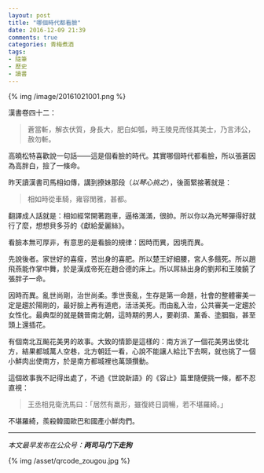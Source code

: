 ```yaml
---
layout: post
title: "哪個時代都看臉"
date: 2016-12-09 21:39
comments: true
categories: 青梅煮酒
tags:
- 隨筆
- 歷史
- 讀書
---
```


{% img /image/20161021001.png %}

漢書卷四十二：

> 蒼當斬，解衣伏質，身長大，肥白如瓠，時王陵見而怪其美士，乃言沛公，赦勿斬。  

高曉松特喜歡說一句話——這是個看臉的時代。其實哪個時代都看臉，所以張蒼因為高胖白，撿了一條命。

昨天讀漢書司馬相如傳，講到撩妹那段（_以琴心挑之_），後面緊接著就是：

> 相如時從車騎，雍容閒雅，甚都。  

翻譯成人話就是：相如經常開著跑車，逼格滿滿，很帥。所以你以為光琴彈得好就行了麼，想想貝多芬的《獻給愛麗絲》。

看臉本無可厚非，有意思的是看臉的規律：因時而異，因境而異。

先說後者。家世好的喜瘦，苦出身的喜肥。所以楚王好細腰，宮人多餓死。所以趙飛燕能作掌中舞，於是漢成帝死在趙合德的床上。所以屌絲出身的劉邦和王陵饒了張胖子一命。

因時而異。亂世尚剛，治世尚柔。季世喪亂，生存是第一命題，社會的整體審美一定是趨於陽剛的，最好臉上再有道疤，活活美死。而由亂入治，公共審美一定趨於女性化。最典型的就是魏晉南北朝，這時期的男人，要剃須、薰香、塗胭脂，甚至頭上還插花。

有個南北互飈花美男的故事。大致的情節是這樣的：南方派了一個花美男出使北方，結果都城萬人空巷，北方朝廷一看，心說不能讓人給比下去啊，就也挑了一個小鮮肉出使南方，於是南方都城裡也萬頭攢動。

這個故事我不記得出處了，不過《世說新語》的《容止》篇里隨便挑一條，都不忍直視：

> 王丞相見衛洗馬曰：「居然有羸形，雖復終日調暢，若不堪羅綺。」  

不堪羅綺，羨殺韓國歐巴和國產小鮮肉們。

<hr>

*本文最早发布在公众号：__两司马门下走狗__*

{% img /asset/qrcode_zougou.jpg %}
